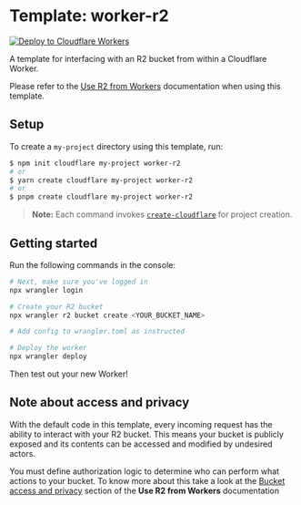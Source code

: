 # Template: worker-r2

[![Deploy to Cloudflare Workers](https://deploy.workers.cloudflare.com/button)](https://deploy.workers.cloudflare.com/?url=https://github.com/cloudflare/templates/tree/main/worker-r2)

A template for interfacing with an R2 bucket from within a Cloudflare Worker.

Please refer to the [Use R2 from Workers](https://developers.cloudflare.com/r2/data-access/workers-api/workers-api-usage/) documentation when using this template.

## Setup

To create a `my-project` directory using this template, run:

```sh
$ npm init cloudflare my-project worker-r2
# or
$ yarn create cloudflare my-project worker-r2
# or
$ pnpm create cloudflare my-project worker-r2
```

> **Note:** Each command invokes [`create-cloudflare`](https://www.npmjs.com/package/create-cloudflare) for project creation.

## Getting started

Run the following commands in the console:

```sh
# Next, make sure you've logged in
npx wrangler login

# Create your R2 bucket
npx wrangler r2 bucket create <YOUR_BUCKET_NAME>

# Add config to wrangler.toml as instructed

# Deploy the worker
npx wrangler deploy
```

Then test out your new Worker!

## Note about access and privacy

With the default code in this template, every incoming request has the ability to interact with your R2 bucket. This means your bucket is publicly exposed and its contents can be accessed and modified by undesired actors.

You must define authorization logic to determine who can perform what actions to your bucket. To know more about this take a look at the [Bucket access and privacy](https://developers.cloudflare.com/r2/data-access/workers-api/workers-api-usage/#6-bucket-access-and-privacy) section of the **Use R2 from Workers** documentation
